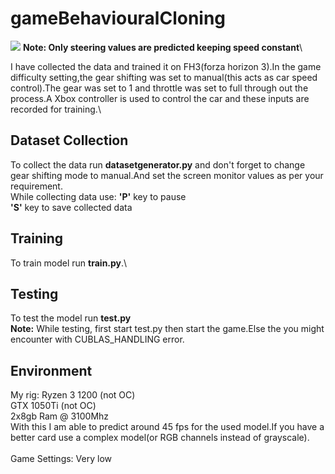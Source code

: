 # gameBehaviouralCloning

![](Driving.gif)
**Note: Only steering values are predicted keeping speed constant**\

 I have collected the data and trained it on FH3(forza horizon 3).In the game difficulty setting,the gear shifting was set to manual(this acts as car speed control).The gear was set to 1 and throttle was set to full through out the process.A Xbox controller is used to control the car and these inputs are recorded for training.\
 
## Dataset Collection
 To collect the data run **datasetgenerator.py** and don't forget to change gear shifting mode to manual.And set the screen monitor values as per your requirement.\
 While collecting data use:         **'P'** key to pause\
                                    **'S'** key to save collected data
## Training 
 To train model run **train.py**.\
 
 ## Testing 
 To test the model run **test.py**\
 **Note:** While testing, first start test.py  then start the game.Else the you might encounter with CUBLAS_HANDLING error.
                                  
 ## Environment
 My rig: Ryzen 3 1200 (not OC)\
         GTX 1050Ti (not OC)\
         2x8gb Ram @ 3100Mhz\
With this I am able to predict around 45 fps for the used model.If you have a better card  use a complex model(or RGB channels instead of grayscale).\
\
Game Settings: Very low                                    
 
